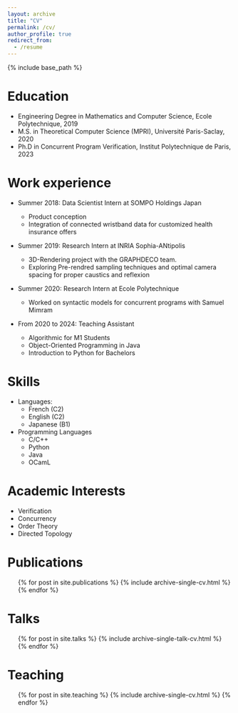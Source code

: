 ```yaml
---
layout: archive
title: "CV"
permalink: /cv/
author_profile: true
redirect_from:
  - /resume
---
```


{% include base_path %}

Education
======
* Engineering Degree in Mathematics and Computer Science, Ecole Polytechnique, 2019
* M.S. in Theoretical Computer Science (MPRI), Université Paris-Saclay, 2020
* Ph.D in Concurrent Program Verification, Institut Polytechnique de Paris, 2023

Work experience
======
* Summer 2018: Data Scientist Intern at SOMPO Holdings Japan
  * Product conception
  * Integration of connected wristband data for customized health insurance offers

* Summer 2019: Research Intern at INRIA Sophia-ANtipolis
  * 3D-Rendering project with the GRAPHDECO team.
  * Exploring Pre-rendred sampling techniques and optimal camera spacing for proper caustics and reflexion

* Summer 2020: Research Intern at Ecole Polytechnique
  * Worked on syntactic models for concurrent programs with Samuel Mimram

* From 2020 to 2024: Teaching Assistant
  * Algorithmic for M1 Students
  * Object-Oriented Programming in Java
  * Introduction to Python for Bachelors
  

Skills
======
* Languages:
  * French (C2)
  * English (C2)
  * Japanese (B1)
* Programming Languages
  * C/C++
  * Python
  * Java
  * OCamL

Academic Interests
======
* Verification
* Concurrency
* Order Theory
* Directed Topology

Publications
======
  <ul>{% for post in site.publications %}
    {% include archive-single-cv.html %}
  {% endfor %}</ul>
  
Talks
======
  <ul>{% for post in site.talks %}
    {% include archive-single-talk-cv.html %}
  {% endfor %}</ul>
  
Teaching
======
  <ul>{% for post in site.teaching %}
    {% include archive-single-cv.html %}
  {% endfor %}</ul>
  
<!-- Service and leadership
======
* Currently signed in to 43 different slack teams -->
